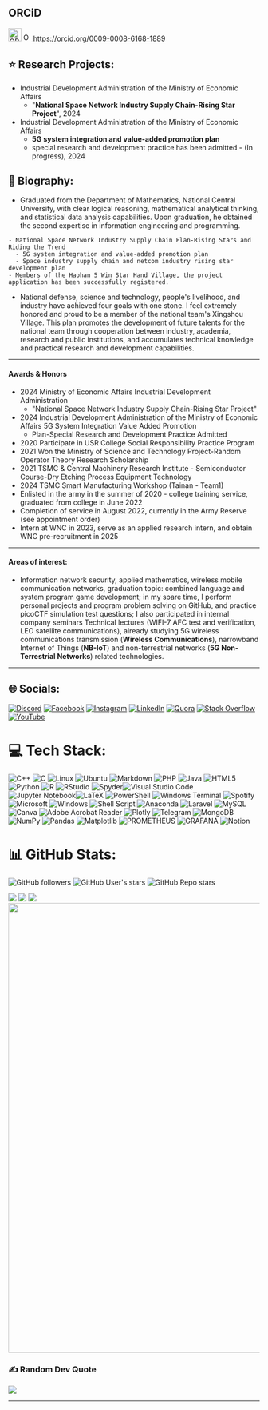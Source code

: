 ## ORCiD

<a href="https://orcid.org/0009-0008-6168-1889">
<a hex=#A6CE391>
<img alt="ORCiD logo" src="https://info.orcid.org/wp-content/uploads/2019/11/orcid_16x16.png" width="26" height="26" />
</a>

<a href="https://orcid.org/0009-0008-6168-1889">
<img alt="ORCID logo" src="https://info.orcid.org/wp-content/uploads/2019/11/orcid_16x16.png" width="16" height="16" />
https://orcid.org/0009-0008-6168-1889
</a>

## ⭐ **Research Projects**:
- Industrial Development Administration of the Ministry of Economic Affairs
  - "**National Space Network Industry Supply Chain-Rising Star Project**", 2024
- Industrial Development Administration of the Ministry of Economic Affairs
  - **5G system integration and value-added promotion plan**
  - special research and development practice has been admitted - (In progress), 2024

## 📌 **Biography**: 
- Graduated from the Department of Mathematics, National Central University, with clear logical reasoning, mathematical analytical thinking, and statistical data analysis capabilities. Upon graduation, he obtained the second expertise in information engineering and programming.
```
- National Space Network Industry Supply Chain Plan-Rising Stars and Riding the Trend
  - 5G system integration and value-added promotion plan
  - Space industry supply chain and netcom industry rising star development plan
- Members of the Haohan 5 Win Star Hand Village, the project application has been successfully registered.
```
- National defense, science and technology, people's livelihood, and industry have achieved four goals with one stone. I feel extremely honored and proud to be a member of the national team's Xingshou Village. This plan promotes the development of future talents for the national team through cooperation between industry, academia, research and public institutions, and accumulates technical knowledge and practical research and development capabilities.
------
#### Awards & Honors
- 2024 Ministry of Economic Affairs Industrial Development Administration
  - "National Space Network Industry Supply Chain-Rising Star Project"
- 2024 Industrial Development Administration of the Ministry of Economic Affairs 5G System Integration Value Added Promotion
  - Plan-Special Research and Development Practice Admitted
- 2020 Participate in USR College Social Responsibility Practice Program
- 2021 Won the Ministry of Science and Technology Project-Random Operator Theory Research Scholarship
- 2021 TSMC & Central Machinery Research Institute - Semiconductor Course-Dry Etching Process Equipment Technology
- 2024 TSMC Smart Manufacturing Workshop (Tainan - Team1)
- Enlisted in the army in the summer of 2020 - college training service, graduated from college in June 2022
- Completion of service in August 2022, currently in the Army Reserve (see appointment order)
- Intern at WNC in 2023, serve as an applied research intern, and obtain WNC pre-recruitment in 2025
------
#### Areas of interest: 
- Information network security, applied mathematics, wireless mobile communication networks, graduation topic: combined language and system program game development; in my spare time, I perform personal projects and program problem solving on GitHub, and practice picoCTF simulation test questions; I also participated in internal company seminars Technical lectures (WIFI-7 AFC test and verification, LEO satellite communications), already studying 5G wireless communications transmission (**Wireless Communications**), narrowband Internet of Things (**NB-IoT**) and non-terrestrial networks (**5G Non-Terrestrial Networks**) related technologies.

------
## 🌐 Socials:
[![Discord](https://img.shields.io/badge/Discord-%237289DA.svg?logo=discord&logoColor=white)](https://discord.gg/brian18088#7366) [![Facebook](https://img.shields.io/badge/Facebook-%231877F2.svg?logo=Facebook&logoColor=white)](https://www.facebook.com/brian.su.5648/) [![Instagram](https://img.shields.io/badge/Instagram-%23E4405F.svg?logo=Instagram&logoColor=white)](https://instagram.com/brian_su__) [![LinkedIn](https://img.shields.io/badge/LinkedIn-%230077B5.svg?logo=linkedin&logoColor=white)](https://www.linkedin.com/in/%E6%9F%8F%E7%91%9C-%E8%98%87-b6b875211/) [![Quora](https://img.shields.io/badge/Quora-%23B92B27.svg?logo=Quora&logoColor=white)](https://quora.com/profile/BrianSU) [![Stack Overflow](https://img.shields.io/badge/-Stackoverflow-FE7A16?logo=stack-overflow&logoColor=white)](https://stackoverflow.com/users/12910113/ncuma-brian)
[![YouTube](https://img.shields.io/badge/-Youtube-f44336?logo=Youtube&logoColor=white)](https://www.youtube.com/channel/UCF_YZdLPG_w6mLdoCi1Z-UQ)

# 💻 Tech Stack:
![C++](https://img.shields.io/badge/c++-%2300599C.svg?style=for-the-badge&logo=c%2B%2B&logoColor=white) ![C](https://img.shields.io/badge/c-%2300599C.svg?style=for-the-badge&logo=c&logoColor=white) ![Linux](https://img.shields.io/badge/Linux-FCC624?style=for-the-badge&logo=linux&logoColor=black) ![Ubuntu](https://img.shields.io/badge/Ubuntu-E95420?style=for-the-badge&logo=Ubuntu&logoColor=white)
![Markdown](https://img.shields.io/badge/markdown-%23000000.svg?style=for-the-badge&logo=markdown&logoColor=white) ![PHP](https://img.shields.io/badge/php-%23777BB4.svg?style=for-the-badge&logo=php&logoColor=white) ![Java](https://img.shields.io/badge/java-%23ED8B00.svg?style=for-the-badge&logo=java&logoColor=white) ![HTML5](https://img.shields.io/badge/html5-%23E34F26.svg?style=for-the-badge&logo=html5&logoColor=white) ![Python](https://img.shields.io/badge/python-3670A0?style=for-the-badge&logo=python&logoColor=ffdd54) ![R](https://img.shields.io/badge/r-%23276DC3.svg?style=for-the-badge&logo=r&logoColor=white) ![RStudio](https://img.shields.io/badge/RStudio-4285F4?style=for-the-badge&logo=rstudio&logoColor=white) ![Spyder](https://img.shields.io/badge/Spyder-838485?style=for-the-badge&logo=spyder%20ide&logoColor=maroon)![Visual Studio Code](https://img.shields.io/badge/Visual%20Studio%20Code-0078d7.svg?style=for-the-badge&logo=visual-studio-code&logoColor=white) ![Jupyter Notebook](https://img.shields.io/badge/jupyter-%23FA0F00.svg?style=for-the-badge&logo=jupyter&logoColor=white)![LaTeX](https://img.shields.io/badge/latex-%23008080.svg?style=for-the-badge&logo=latex&logoColor=white) ![PowerShell](https://img.shields.io/badge/PowerShell-%235391FE.svg?style=for-the-badge&logo=powershell&logoColor=white) ![Windows Terminal](https://img.shields.io/badge/Windows%20Terminal-%234D4D4D.svg?style=for-the-badge&logo=windows-terminal&logoColor=white) ![Spotify](https://img.shields.io/badge/Spotify-1ED760?style=for-the-badge&logo=spotify&logoColor=white) ![Microsoft](https://img.shields.io/badge/Microsoft-0078D4?style=for-the-badge&logo=microsoft&logoColor=white) ![Windows](https://img.shields.io/badge/Windows-0078D6?style=for-the-badge&logo=windows&logoColor=white)
![Shell Script](https://img.shields.io/badge/shell_script-%23121011.svg?style=for-the-badge&logo=gnu-bash&logoColor=white) 
![Anaconda](https://img.shields.io/badge/Anaconda-%2344A833.svg?style=for-the-badge&logo=anaconda&logoColor=white) ![Laravel](https://img.shields.io/badge/laravel-%23FF2D20.svg?style=for-the-badge&logo=laravel&logoColor=white) ![MySQL](https://img.shields.io/badge/mysql-%2300f.svg?style=for-the-badge&logo=mysql&logoColor=white) ![Canva](https://img.shields.io/badge/Canva-%2300C4CC.svg?style=for-the-badge&logo=Canva&logoColor=white) ![Adobe Acrobat Reader](https://img.shields.io/badge/Adobe%20Acrobat%20Reader-EC1C24.svg?style=for-the-badge&logo=Adobe%20Acrobat%20Reader&logoColor=white) ![Plotly](https://img.shields.io/badge/Plotly-%233F4F75.svg?style=for-the-badge&logo=plotly&logoColor=white) ![Telegram](https://img.shields.io/badge/Telegram-2CA5E0?style=for-the-badge&logo=telegram&logoColor=white) ![MongoDB](https://img.shields.io/badge/MongoDB-%234ea94b.svg?style=for-the-badge&logo=mongodb&logoColor=white) ![NumPy](https://img.shields.io/badge/numpy-%23013243.svg?style=for-the-badge&logo=numpy&logoColor=white) ![Pandas](https://img.shields.io/badge/pandas-%23150458.svg?style=for-the-badge&logo=pandas&logoColor=white) ![Matplotlib](https://img.shields.io/badge/Matplotlib-%23ffffff.svg?style=for-the-badge&logo=Matplotlib&logoColor=black) ![PROMETHEUS](https://img.shields.io/badge/prometheus-E6522C.svg?style=for-the-badge&logo=prometheus&logoColor=white&color=%23E6522C) ![GRAFANA](https://img.shields.io/badge/grafana-F46800.svg?style=for-the-badge&logo=grafana&logoColor=white&color=%23F46800) ![Notion](https://img.shields.io/badge/Notion-%23000000.svg?style=for-the-badge&logo=notion&logoColor=white)
# 📊 GitHub Stats:
![GitHub followers](https://img.shields.io/github/followers/brian09088)
![GitHub User's stars](https://img.shields.io/github/stars/brian09088)
![GitHub Repo stars](https://img.shields.io/github/stars/brian09088/NB-IoT-support-for-NTN)

![](http://github-profile-summary-cards.vercel.app/api/cards/profile-details?username=brian09088&theme=2077)
![](http://github-profile-summary-cards.vercel.app/api/cards/stats?username=brian09088&theme=2077)
![](http://github-profile-summary-cards.vercel.app/api/cards/repos-per-language?username=brian09088&theme=2077)
<img src="https://user-images.githubusercontent.com/74038190/212750672-2f3f2b50-c84f-4ed8-a60a-849ae69ff9df.gif" width="900">

### ✍️ Random Dev Quote
![](https://quotes-github-readme.vercel.app/api?type=horizontal&theme=gruvbox)

---
